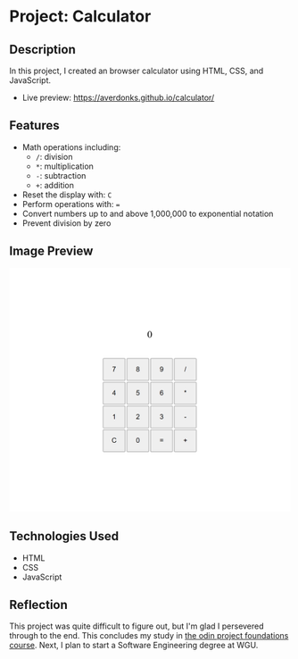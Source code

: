 # Project: Calculator

## Description

In this project, I created an browser calculator using HTML, CSS, and JavaScript.
- Live preview: https://averdonks.github.io/calculator/

## Features

- Math operations including:
    - `/`: division
    - `*`: multiplication
    - `-`: subtraction
    - `+`: addition
- Reset the display with: `C`
- Perform operations with: `=`
- Convert numbers up to and above 1,000,000 to exponential notation
- Prevent division by zero

## Image Preview

![Preview of the browser calculator](images/calculator_preview.png)

## Technologies Used

- HTML
- CSS
- JavaScript

## Reflection

This project was quite difficult to figure out, but I'm glad I persevered through to the end. This concludes my study in [the odin project foundations course](https://www.theodinproject.com/paths/foundations/courses/foundations). Next, I plan to start a Software Engineering degree at WGU.
